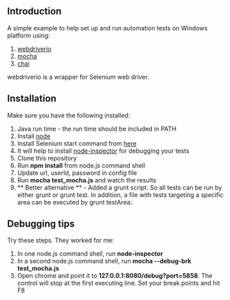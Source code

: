 ## Introduction

A simple example to help set up and run automation tests on Windows platform using:

 1. [webdriverio](http://webdriver.io/)
 2.  [mocha](http://visionmedia.github.io/mocha/)
 3.  [chai](http://chaijs.com/)

webdriverio is a wrapper for Selenium web driver.

## Installation
Make sure you have the following installed:

1. Java run time - the run time should be included in PATH
2. Install [node](http://nodejs.org)
3. Install Selenium start command from [here](https://github.com/vvo/selenium-standalone)
4. It will help to install [node-inspector](https://github.com/node-inspector/node-inspector) for debugging your tests
5. Clone this repository
6. Run **npm install** from node.js command shell
7. Update url, userId, password in config file
8. Run **mocha test_mocha.js** and watch the results
9. ** Better alternative ** - Added a  grunt script. So all tests can be run by either grunt or grunt test. In addition, a file with tests targeting a specific area can be executed by grunt testArea:<fileName without the js extension>.

## Debugging tips
Try these steps. They worked for me:

1. In one node.js command shell, run **node-inspector**
2. In a second node.js command shell, run **mocha --debug-brk test_mocha.js**
3. Open chrome and point it to **127.0.0.1:8080/debug?port=5858**. The control will stop at the first executing line. Set your break points and hit F8
